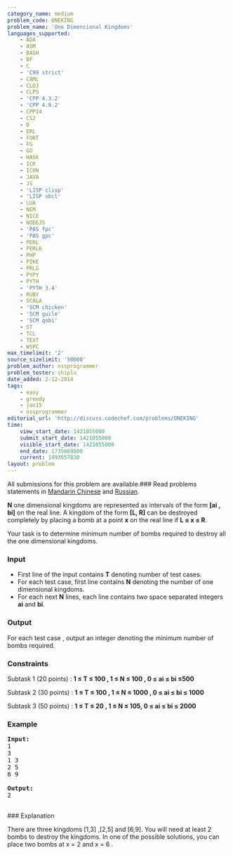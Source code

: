```yaml
---
category_name: medium
problem_code: ONEKING
problem_name: 'One Dimensional Kingdoms'
languages_supported:
    - ADA
    - ASM
    - BASH
    - BF
    - C
    - 'C99 strict'
    - CAML
    - CLOJ
    - CLPS
    - 'CPP 4.3.2'
    - 'CPP 4.9.2'
    - CPP14
    - CS2
    - D
    - ERL
    - FORT
    - FS
    - GO
    - HASK
    - ICK
    - ICON
    - JAVA
    - JS
    - 'LISP clisp'
    - 'LISP sbcl'
    - LUA
    - NEM
    - NICE
    - NODEJS
    - 'PAS fpc'
    - 'PAS gpc'
    - PERL
    - PERL6
    - PHP
    - PIKE
    - PRLG
    - PYPY
    - PYTH
    - 'PYTH 3.4'
    - RUBY
    - SCALA
    - 'SCM chicken'
    - 'SCM guile'
    - 'SCM qobi'
    - ST
    - TCL
    - TEXT
    - WSPC
max_timelimit: '2'
source_sizelimit: '50000'
problem_author: nssprogrammer
problem_tester: shiplu
date_added: 2-12-2014
tags:
    - easy
    - greedy
    - jan15
    - nssprogrammer
editorial_url: 'http://discuss.codechef.com/problems/ONEKING'
time:
    view_start_date: 1421055000
    submit_start_date: 1421055000
    visible_start_date: 1421055000
    end_date: 1735669800
    current: 1493557830
layout: problem
---
```

All submissions for this problem are available.###  Read problems statements in [Mandarin Chinese](http://www.codechef.com/download/translated/JAN15/mandarin/ONEKING.pdf) and [Russian](http://www.codechef.com/download/translated/JAN15/russian/ONEKING.pdf).

**N** one dimensional kingdoms are represented as intervals of the form **\[ai , bi\]** on the real line.
A kingdom of the form **\[L, R\]** can be destroyed completely by placing a bomb at a point **x** on the real line if **L
≤ x ≤ R**.

Your task is to determine minimum number of bombs required to destroy all the one dimensional kingdoms.

### Input

- First line of the input contains **T** denoting number of test cases.
- For each test case, first line contains **N** denoting the number of one dimensional kingdoms.
- For each next **N** lines, each line contains two space separated integers **ai** and **bi**.

### Output

For each test case , output an integer denoting the minimum number of bombs required.

### Constraints

Subtask 1 (20 points) : **1 ≤ T ≤ 100 , 1 ≤ N ≤ 100 , 0 ≤ ai ≤ bi ≤500**

Subtask 2 (30 points) : **1 ≤ T ≤ 100 , 1 ≤ N ≤ 1000 , 0 ≤ ai ≤ bi ≤ 1000**

Subtask 3 (50 points) : **1 ≤ T ≤ 20 , 1 ≤ N ≤ 105, 0 ≤ ai ≤ bi ≤ 2000**

### Example

<pre><b>Input:</b>
1
3
1 3
2 5
6 9

<b>Output:</b>
2

</pre>### Explanation
There are three kingdoms \[1,3\] ,\[2,5\] and \[6,9\]. You will need at least 2 bombs
to destroy the kingdoms. In one of the possible solutions, you can place two bombs at x = 2 and x = 6 .
